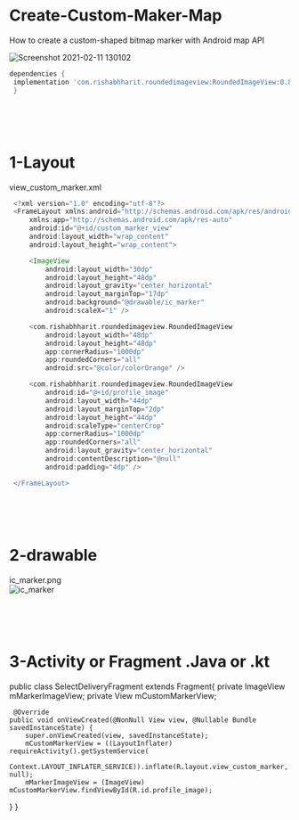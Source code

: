 # Create-Custom-Maker-Map
How to create a custom-shaped bitmap marker with Android map API 

![Screenshot 2021-02-11 130102](https://user-images.githubusercontent.com/41232970/107628398-3dda1380-6c69-11eb-9b70-de03637a2552.png)


 ```groovy
dependencies {
  implementation 'com.rishabhharit.roundedimageview:RoundedImageView:0.8.4'
  }
 ```
 <br /><br /><br />
 # 1-Layout
 view_custom_marker.xml
 ```groovy 
  <?xml version="1.0" encoding="utf-8"?>
  <FrameLayout xmlns:android="http://schemas.android.com/apk/res/android"
      xmlns:app="http://schemas.android.com/apk/res-auto"
      android:id="@+id/custom_marker_view"
      android:layout_width="wrap_content"
      android:layout_height="wrap_content">

      <ImageView
          android:layout_width="30dp"
          android:layout_height="48dp"
          android:layout_gravity="center_horizontal"
          android:layout_marginTop="17dp"
          android:background="@drawable/ic_marker"
          android:scaleX="1" />

      <com.rishabhharit.roundedimageview.RoundedImageView
          android:layout_width="48dp"
          android:layout_height="48dp"
          app:cornerRadius="1000dp"
          app:roundedCorners="all"
          android:src="@color/colorOrange" />

      <com.rishabhharit.roundedimageview.RoundedImageView
          android:id="@+id/profile_image"
          android:layout_width="44dp"
          android:layout_marginTop="2dp"
          android:layout_height="44dp"
          android:scaleType="centerCrop"
          app:cornerRadius="1000dp"
          app:roundedCorners="all"
          android:layout_gravity="center_horizontal"
          android:contentDescription="@null"
          android:padding="4dp" />

  </FrameLayout>
```
<br /> <br /> <br />
# 2-drawable
ic_marker.png<br />
![ic_marker](https://user-images.githubusercontent.com/41232970/107628840-e5efdc80-6c69-11eb-82c8-dc92b03ed0cb.png)

<br /> <br /> <br />
# 3-Activity or Fragment  .Java or .kt

public class SelectDeliveryFragment extends Fragment{
    private ImageView mMarkerImageView;
    private View mCustomMarkerView;
    
     @Override
    public void onViewCreated(@NonNull View view, @Nullable Bundle savedInstanceState) {
        super.onViewCreated(view, savedInstanceState);
        mCustomMarkerView = ((LayoutInflater) requireActivity().getSystemService(
                Context.LAYOUT_INFLATER_SERVICE)).inflate(R.layout.view_custom_marker, null);
        mMarkerImageView = (ImageView) mCustomMarkerView.findViewById(R.id.profile_image);
     
   }
}




